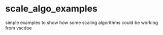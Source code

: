 # scale_algo_examples
simple examples to show how some scaling algorithms could be working  
from vscdoe